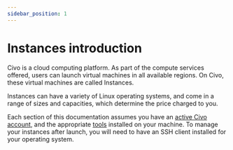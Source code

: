 ```yaml
---
sidebar_position: 1
---
```


# Instances introduction

Civo is a cloud computing platform. As part of the compute services offered, users can launch virtual machines in all available regions. On Civo, these virtual machines are called Instances.

Instances can have a variety of Linux operating systems, and come in a range of sizes and capacities, which determine the price charged to you.

Each section of this documentation assumes you have an [active Civo account](../account/signing-up.md), and the appropriate [tools](../overview/tools-overview.md) installed on your machine. To manage your instances after launch, you will need to have an SSH client installed for your operating system.
